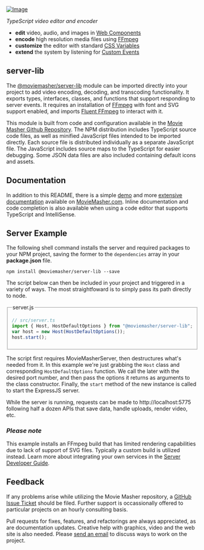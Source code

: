<!-- MAGIC:START (FILEMD:src=md/snippet/head.md) -->
[![Image](https://moviemasher.com/media/img/moviemasher.svg "Movie Masher")](https://moviemasher.com)

_TypeScript video editor and encoder_
- **edit** video, audio, and images in [Web Components](https://developer.mozilla.org/en-US/docs/Web/API/Web_components) 
- **encode** high resolution media files using [FFmpeg](https://ffmpeg.org)
- **customize** the editor with standard [CSS Variables](https://developer.mozilla.org/en-US/docs/Web/CSS/--*)
- **extend** the system by listening for [Custom Events](https://developer.mozilla.org/en-US/docs/Web/API/CustomEvent/CustomEvent) 

<!-- MAGIC:END -->


<!-- MAGIC:START (FILEMD:src=md/module/server-lib.md) -->
## server-lib

The 
[@moviemasher/server-lib](https://www.npmjs.com/package/@moviemasher/server-lib)
module can be imported directly into your project to add video encoding, decoding, 
and transcoding functionality. It exports types, interfaces, classes, and functions
that support responding to server events. It requires an installation of 
[FFmpeg](https://ffmpeg.org) with font and SVG support enabled, and 
imports 
[Fluent FFmpeg](https://github.com/fluent-ffmpeg/node-fluent-ffmpeg)
to interact with it. 

This module is built from code and configuration available in the
[Movie Masher Github Repository](https://github.com/moviemasher/moviemasher.js).
The NPM distribution includes TypeScript source code files, as well as minified 
JavaScript files intended to be imported 
directly. Each source file is distributed individually as a
separate JavaScript file. The JavaScript includes source maps to the 
TypeScript for easier debugging. Some JSON data files are also included containing 
default icons and assets. 

<!-- MAGIC:END -->

<!-- MAGIC:START (FILEMD:src=md/snippet/documentation.md) -->
## Documentation

In addition to this README, there is a simple
[demo](https://moviemasher.com/docs/demo/index.html) and
more [extensive documentation](https://moviemasher.com/docs/index.html) available on
[MovieMasher.com](https://moviemasher.com/). Inline documentation and code completion is
also available when using a code editor that supports TypeScript and IntelliSense.

<!-- MAGIC:END -->


<!-- MAGIC:START (FILEMD:src=md/examples/server.md&stripMagic=true) -->
## Server Example

The following shell command installs the server and required packages to your NPM project,
saving the former to the `dependencies` array in your **package.json** file.

```shell
npm install @moviemasher/server-lib --save
```

The script below can then be included in your project and triggered in a variety of ways. The most straightfoward is to simply pass its path directly to node.

<fieldset>

<legend>server.js</legend>


```js
// src/server.ts
import { Host, HostDefaultOptions } from "@moviemasher/server-lib";
var host = new Host(HostDefaultOptions());
host.start();
```


</fieldset>

The script first requires MovieMasherServer, then destructures what's needed from it. In this example we're just grabbing the `Host` class and corresponding `HostDefaultOptions` function. We call the later with the desired port number, and then pass the options it returns as arguments to the class constructor. Finally, the `start` method of the new instance is called to start the ExpressJS server. 

While the server is running, requests can be made to http://localhost:5775 following half a dozen APIs that save data, handle uploads, render video, etc. 

### _Please note_
This example installs an FFmpeg build that has limited rendering capabilities due to lack of support of SVG files. Typically a custom build is utilized instead. Learn more about integrating your own services in the [Server Developer Guide](https://moviemasher.com/docs/ServerDeveloper.html).
<!-- MAGIC:END -->

<!-- MAGIC:START (FILEMD:src=md/snippet/foot.md) -->
## Feedback

If any problems arise while utilizing the Movie Masher repository, a
[GitHub Issue Ticket](https://github.com/moviemasher/moviemasher.js/issues) should be filed.
Further support is occassionally offered to particular projects on an hourly consulting basis.

Pull requests for fixes, features, and refactorings
are always appreciated, as are documentation updates. Creative help with graphics, video
and the web site is also needed. Please [send an email](mailto:connect34@moviemasher.com) to discuss ways to work on the project.

<!-- MAGIC:END -->
